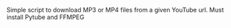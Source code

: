 Simple script to download MP3 or MP4 files from a given YouTube url. Must install Pytube and FFMPEG
